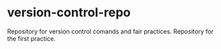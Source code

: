 # version-control-repo
Repository for version control comands and fair practices.
Repository for the first practice.
